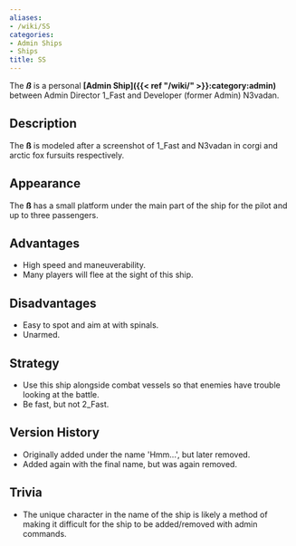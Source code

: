 ```yaml
---
aliases:
- /wiki/SS
categories:
- Admin Ships
- Ships
title: SS
---
```


The **_ß_** is a personal **[Admin Ship]({{< ref "/wiki/" >}}:category:admin)** between Admin Director 1_Fast and Developer (former Admin) N3vadan.

## Description

The **ß** is modeled after a screenshot of 1_Fast and N3vadan in corgi and arctic fox fursuits respectively.

## Appearance

The **ß** has a small platform under the main part of the ship for the pilot and up to three passengers.

## Advantages

- High speed and maneuverability.
- Many players will flee at the sight of this ship.

## Disadvantages

- Easy to spot and aim at with spinals.
- Unarmed.

## Strategy

- Use this ship alongside combat vessels so that enemies have trouble looking at the battle.
- Be fast, but not 2_Fast.

## Version History 

- Originally added under the name 'Hmm...', but later removed.
- Added again with the final name, but was again removed.

## Trivia

- The unique character in the name of the ship is likely a method of making it difficult for the ship to be added/removed with admin commands.